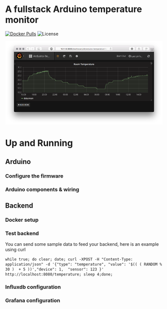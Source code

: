 # A fullstack Arduino temperature monitor 
[![Docker Pulls](https://img.shields.io/docker/pulls/strm/temperature-monitor-backend.svg?style=plastic)](https://hub.docker.com/r/strm/temperature-monitor-backend/)
![License](https://img.shields.io/badge/License-GPL-blue.svg?style=plastic)

![dash](prints/dashboard.png)

# Up and Running



## Arduino

### Configure the firmware

### Arduino components & wiring



## Backend

### Docker setup

### Test backend

You can send some sample data to feed your backend, here is an example using curl

```
while true; do clear; date; curl -XPOST -H "Content-Type: application/json" -d '{"type": "temperature", "value": '$(( ( RANDOM % 30 )  + 5 ))',"device": 1,  "sensor": 123 }' http://localhost:8080/temperature; sleep 4;done;
```

### Influxdb configuration

### Grafana configuration

